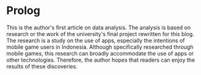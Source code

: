# Prolog
This is the author's first article on data analysis. The analysis is based on research or the work of the university's final project rewritten for this blog. The research is a study on the use of apps, especially the intentions of mobile game users in Indonesia. Although specifically researched through mobile games, this research can broadly accommodate the use of apps or other technologies. Therefore, the author hopes that readers can enjoy the results of these discoveries.

